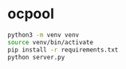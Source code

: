 # ocpool

```bash
python3 -m venv venv
source venv/bin/activate
pip install -r requirements.txt
python server.py
```
